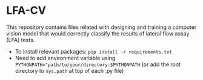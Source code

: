 # LFA-CV
This repository contains files related with designing and training a computer vision model that would correctly classify the results of lateral flow assay (LFA) tests.

* To install relevant packages: `pip install -r requirements.txt`
* Need to add environment variable using `PYTHONPATH="path/to/your/directory:$PYTHONPATH` (or add the root directory to `sys.path` at top of each .py file)
